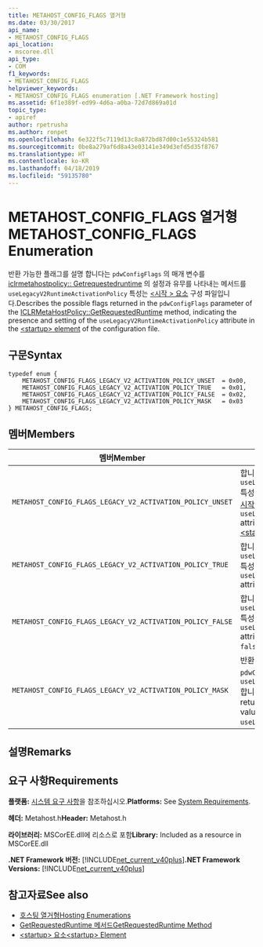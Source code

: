 ```yaml
---
title: METAHOST_CONFIG_FLAGS 열거형
ms.date: 03/30/2017
api_name:
- METAHOST_CONFIG_FLAGS
api_location:
- mscoree.dll
api_type:
- COM
f1_keywords:
- METAHOST_CONFIG_FLAGS
helpviewer_keywords:
- METAHOST_CONFIG_FLAGS enumeration [.NET Framework hosting]
ms.assetid: 6f1e389f-ed99-4d6a-a0ba-72d7d869a01d
topic_type:
- apiref
author: rpetrusha
ms.author: ronpet
ms.openlocfilehash: 6e322f5c7119d13c8a872bd87d00c1e55324b581
ms.sourcegitcommit: 0be8a279af6d8a43e03141e349d3efd5d35f8767
ms.translationtype: HT
ms.contentlocale: ko-KR
ms.lasthandoff: 04/18/2019
ms.locfileid: "59135780"
---
```

# <a name="metahostconfigflags-enumeration"></a><span data-ttu-id="845dc-102">METAHOST_CONFIG_FLAGS 열거형</span><span class="sxs-lookup"><span data-stu-id="845dc-102">METAHOST_CONFIG_FLAGS Enumeration</span></span>
<span data-ttu-id="845dc-103">반환 가능한 플래그를 설명 합니다는 `pdwConfigFlags` 의 매개 변수를 [iclrmetahostpolicy:: Getrequestedruntime](../../../../docs/framework/unmanaged-api/hosting/iclrmetahostpolicy-getrequestedruntime-method.md) 의 설정과 유무를 나타내는 메서드를 `useLegacyV2RuntimeActivationPolicy` 특성는 [ \<시작 > 요소](../../../../docs/framework/configure-apps/file-schema/startup/startup-element.md) 구성 파일입니다.</span><span class="sxs-lookup"><span data-stu-id="845dc-103">Describes the possible flags returned in the `pdwConfigFlags` parameter of the [ICLRMetaHostPolicy::GetRequestedRuntime](../../../../docs/framework/unmanaged-api/hosting/iclrmetahostpolicy-getrequestedruntime-method.md) method, indicating the presence and setting of the `useLegacyV2RuntimeActivationPolicy` attribute in the [\<startup> element](../../../../docs/framework/configure-apps/file-schema/startup/startup-element.md) of the configuration file.</span></span>  
  
## <a name="syntax"></a><span data-ttu-id="845dc-104">구문</span><span class="sxs-lookup"><span data-stu-id="845dc-104">Syntax</span></span>  
  
```  
typedef enum {  
    METAHOST_CONFIG_FLAGS_LEGACY_V2_ACTIVATION_POLICY_UNSET  = 0x00,  
    METAHOST_CONFIG_FLAGS_LEGACY_V2_ACTIVATION_POLICY_TRUE   = 0x01,  
    METAHOST_CONFIG_FLAGS_LEGACY_V2_ACTIVATION_POLICY_FALSE  = 0x02,  
    METAHOST_CONFIG_FLAGS_LEGACY_V2_ACTIVATION_POLICY_MASK   = 0x03  
} METAHOST_CONFIG_FLAGS;  
```  
  
## <a name="members"></a><span data-ttu-id="845dc-105">멤버</span><span class="sxs-lookup"><span data-stu-id="845dc-105">Members</span></span>  
  
|<span data-ttu-id="845dc-106">멤버</span><span class="sxs-lookup"><span data-stu-id="845dc-106">Member</span></span>|<span data-ttu-id="845dc-107">설명</span><span class="sxs-lookup"><span data-stu-id="845dc-107">Description</span></span>|  
|------------|-----------------|  
|`METAHOST_CONFIG_FLAGS_LEGACY_V2_ACTIVATION_POLICY_UNSET`|<span data-ttu-id="845dc-108">합니다 `useLegacyV2RuntimeActivationPolicy` 특성에서 제공 되지 않았습니다. 합니다 [ \<시작 > 요소](../../../../docs/framework/configure-apps/file-schema/startup/startup-element.md)합니다.</span><span class="sxs-lookup"><span data-stu-id="845dc-108">The `useLegacyV2RuntimeActivationPolicy` attribute was not present in the [\<startup> Element](../../../../docs/framework/configure-apps/file-schema/startup/startup-element.md).</span></span>|  
|`METAHOST_CONFIG_FLAGS_LEGACY_V2_ACTIVATION_POLICY_TRUE`|<span data-ttu-id="845dc-109">합니다 `useLegacyV2RuntimeActivationPolicy` 특성이 있고 설정 된에 `true`입니다.</span><span class="sxs-lookup"><span data-stu-id="845dc-109">The `useLegacyV2RuntimeActivationPolicy` attribute was present and set to `true`.</span></span>|  
|`METAHOST_CONFIG_FLAGS_LEGACY_V2_ACTIVATION_POLICY_FALSE`|<span data-ttu-id="845dc-110">합니다 `useLegacyV2RuntimeActivationPolicy` 특성이 있고 설정 된에 `false`입니다.</span><span class="sxs-lookup"><span data-stu-id="845dc-110">The `useLegacyV2RuntimeActivationPolicy` attribute was present and set to `false`.</span></span>|  
|`METAHOST_CONFIG_FLAGS_LEGACY_V2_ACTIVATION_POLICY_MASK`|<span data-ttu-id="845dc-111">반환 된 값이 마스크 적용 `pdwConfigFlags` 관련 값을 가져오려면 `useLegacyV2RuntimeActivationPolicy`합니다.</span><span class="sxs-lookup"><span data-stu-id="845dc-111">Apply this mask to the value returned in `pdwConfigFlags` to get the values relevant to `useLegacyV2RuntimeActivationPolicy`.</span></span>|  
  
## <a name="remarks"></a><span data-ttu-id="845dc-112">설명</span><span class="sxs-lookup"><span data-stu-id="845dc-112">Remarks</span></span>  
  
## <a name="requirements"></a><span data-ttu-id="845dc-113">요구 사항</span><span class="sxs-lookup"><span data-stu-id="845dc-113">Requirements</span></span>  
 <span data-ttu-id="845dc-114">**플랫폼:** [시스템 요구 사항](../../../../docs/framework/get-started/system-requirements.md)을 참조하십시오.</span><span class="sxs-lookup"><span data-stu-id="845dc-114">**Platforms:** See [System Requirements](../../../../docs/framework/get-started/system-requirements.md).</span></span>  
  
 <span data-ttu-id="845dc-115">**헤더:** Metahost.h</span><span class="sxs-lookup"><span data-stu-id="845dc-115">**Header:** Metahost.h</span></span>  
  
 <span data-ttu-id="845dc-116">**라이브러리:** MSCorEE.dll에 리소스로 포함</span><span class="sxs-lookup"><span data-stu-id="845dc-116">**Library:** Included as a resource in MSCorEE.dll</span></span>  
  
 <span data-ttu-id="845dc-117">**.NET Framework 버전:** [!INCLUDE[net_current_v40plus](../../../../includes/net-current-v40plus-md.md)]</span><span class="sxs-lookup"><span data-stu-id="845dc-117">**.NET Framework Versions:** [!INCLUDE[net_current_v40plus](../../../../includes/net-current-v40plus-md.md)]</span></span>  
  
## <a name="see-also"></a><span data-ttu-id="845dc-118">참고자료</span><span class="sxs-lookup"><span data-stu-id="845dc-118">See also</span></span>

- [<span data-ttu-id="845dc-119">호스팅 열거형</span><span class="sxs-lookup"><span data-stu-id="845dc-119">Hosting Enumerations</span></span>](../../../../docs/framework/unmanaged-api/hosting/hosting-enumerations.md)
- [<span data-ttu-id="845dc-120">GetRequestedRuntime 메서드</span><span class="sxs-lookup"><span data-stu-id="845dc-120">GetRequestedRuntime Method</span></span>](../../../../docs/framework/unmanaged-api/hosting/iclrmetahostpolicy-getrequestedruntime-method.md)
- [<span data-ttu-id="845dc-121">\<startup> 요소</span><span class="sxs-lookup"><span data-stu-id="845dc-121">\<startup> Element</span></span>](../../../../docs/framework/configure-apps/file-schema/startup/startup-element.md)
